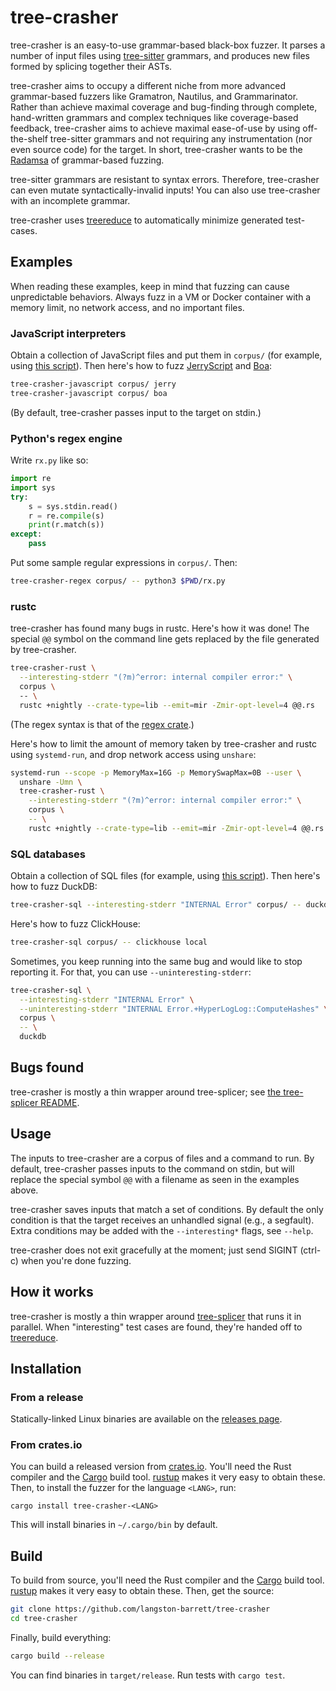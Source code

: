 # tree-crasher

tree-crasher is an easy-to-use grammar-based black-box fuzzer. It parses a
number of input files using [tree-sitter][tree-sitter] grammars, and produces
new files formed by splicing together their ASTs.

tree-crasher aims to occupy a different niche from more advanced grammar-based 
fuzzers like Gramatron, Nautilus, and Grammarinator. Rather than achieve
maximal coverage and bug-finding through complete, hand-written grammars and
complex techniques like coverage-based feedback, tree-crasher aims to achieve
maximal ease-of-use by using off-the-shelf tree-sitter grammars and not
requiring any instrumentation (nor even source code) for the target. In short,
tree-crasher wants to be the [Radamsa][radamsa] of grammar-based fuzzing.

tree-sitter grammars are resistant to syntax errors. Therefore, tree-crasher
can even mutate syntactically-invalid inputs! You can also use tree-crasher
with an incomplete grammar.

tree-crasher uses [treereduce][treereduce] to automatically minimize generated
test-cases.

## Examples

When reading these examples, keep in mind that fuzzing can cause unpredictable
behaviors. Always fuzz in a VM or Docker container with a memory limit, no
network access, and no important files.

### JavaScript interpreters

Obtain a collection of JavaScript files and put them in `corpus/` (for
example, using [this script](./scripts/corpora/js.sh)). Then here's how to fuzz
[JerryScript][jerryscript] and [Boa][boa]:

```sh
tree-crasher-javascript corpus/ jerry
tree-crasher-javascript corpus/ boa
```

(By default, tree-crasher passes input to the target on stdin.)

[boa]: https://github.com/boa-dev/boa
[jerryscript]: https://github.com/jerryscript-project/jerryscript

### Python's regex engine

Write `rx.py` like so:
```python
import re
import sys
try:
    s = sys.stdin.read()
    r = re.compile(s)
    print(r.match(s))
except:
    pass
```

Put some sample regular expressions in `corpus/`. Then:
```sh
tree-crasher-regex corpus/ -- python3 $PWD/rx.py
```

### rustc

tree-crasher has found many bugs in rustc. Here's how it was done! The special
`@@` symbol on the command line gets replaced by the file generated by
tree-crasher.

```sh
tree-crasher-rust \
  --interesting-stderr "(?m)^error: internal compiler error:" \
  corpus \ 
  -- \
  rustc +nightly --crate-type=lib --emit=mir -Zmir-opt-level=4 @@.rs
```

(The regex syntax is that of the
[regex crate](https://docs.rs/regex/latest/regex/).)

Here's how to limit the amount of memory taken by tree-crasher and rustc using
`systemd-run`, and drop network access using `unshare`:

```sh
systemd-run --scope -p MemoryMax=16G -p MemorySwapMax=0B --user \
  unshare -Umn \
  tree-crasher-rust \
    --interesting-stderr "(?m)^error: internal compiler error:" \
    corpus \
    -- \
    rustc +nightly --crate-type=lib --emit=mir -Zmir-opt-level=4 @@.rs
```

### SQL databases

Obtain a collection of SQL files (for example, using
[this script](./scripts/corpora/sql.sh)). Then here's how to fuzz DuckDB:

```sh
tree-crasher-sql --interesting-stderr "INTERNAL Error" corpus/ -- duckdb
```

Here's how to fuzz ClickHouse:
```sh
tree-crasher-sql corpus/ -- clickhouse local
```

Sometimes, you keep running into the same bug and would like to stop reporting
it. For that, you can use `--uninteresting-stderr`:
```sh
tree-crasher-sql \
  --interesting-stderr "INTERNAL Error" \
  --uninteresting-stderr "INTERNAL Error.+HyperLogLog::ComputeHashes" \
  corpus \
  -- \
  duckdb
```

## Bugs found

tree-crasher is mostly a thin wrapper around tree-splicer; see
[the tree-splicer README](https://github.com/langston-barrett/tree-splicer).

## Usage

The inputs to tree-crasher are a corpus of files and a command to run. By
default, tree-crasher passes inputs to the command on stdin, but will replace
the special symbol `@@` with a filename as seen in the examples above.

tree-crasher saves inputs that match a set of conditions. By default the only
condition is that the target receives an unhandled signal (e.g., a segfault).
Extra conditions may be added with the `--interesting*` flags, see `--help`.

tree-crasher does not exit gracefully at the moment; just send SIGINT (ctrl-c)
when you're done fuzzing.

## How it works

tree-crasher is mostly a thin wrapper around [tree-splicer][tree-splicer] that
runs it in parallel. When "interesting" test cases are found, they're handed
off to [treereduce][treereduce].

## Installation

### From a release

Statically-linked Linux binaries are available on the [releases page][releases].

### From crates.io

You can build a released version from [crates.io][crates-io]. You'll need the
Rust compiler and the [Cargo][cargo] build tool. [rustup][rustup] makes it very
easy to obtain these. Then, to install the fuzzer for the language `<LANG>`,
run:

```
cargo install tree-crasher-<LANG>
```

This will install binaries in `~/.cargo/bin` by default.

## Build

To build from source, you'll need the Rust compiler and the [Cargo][cargo] build
tool. [rustup][rustup] makes it very easy to obtain these. Then, get the source:

```bash
git clone https://github.com/langston-barrett/tree-crasher
cd tree-crasher
```

Finally, build everything:

```bash
cargo build --release
```

You can find binaries in `target/release`. Run tests with `cargo test`.

[cargo]: https://doc.rust-lang.org/cargo/
[crates-io]: https://crates.io/
[radamsa]: https://gitlab.com/akihe/radamsa
[releases]: https://github.com/langston-barrett/tree-crasher/releases
[rustup]: https://rustup.rs/
[tree-sitter]: https://tree-sitter.github.io/tree-sitter/
[tree-splicer]: https://github.com/langston-barrett/tree-splicer
[treereduce]: https://github.com/langston-barrett/treereduce